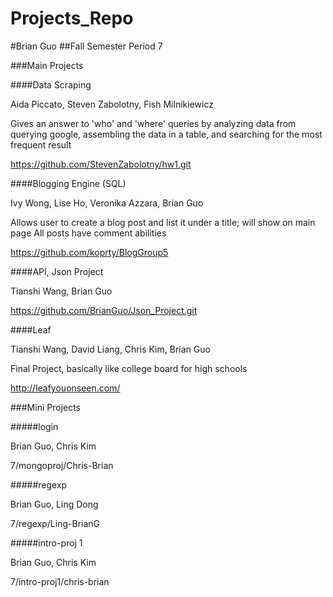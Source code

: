 Projects_Repo
=============
#Brian Guo
##Fall Semester
Period 7

###Main Projects

####Data Scraping

Aida Piccato, Steven Zabolotny, Fish Milnikiewicz

Gives an answer to 'who' and 'where' queries by analyzing data from querying google,
assembling the data in a table, and searching for the most frequent result

https://github.com/StevenZabolotny/hw1.git

####Blogging Engine (SQL)

Ivy Wong, Lise Ho, Veronika Azzara, Brian Guo

Allows user to create a blog post and list it under a title; will show on main page
All posts have comment abilities

https://github.com/koprty/BlogGroup5

####API, Json Project

Tianshi Wang, Brian Guo

<description>

https://github.com/BrianGuo/Json_Project.git

####Leaf

Tianshi Wang, David Liang, Chris Kim, Brian Guo

Final Project, basically like college board for high schools

http://leafyouonseen.com/

###Mini Projects

#####login

Brian Guo, Chris Kim

7/mongoproj/Chris-Brian

#####regexp

Brian Guo, Ling Dong

7/regexp/Ling-BrianG

#####intro-proj 1

Brian Guo, Chris Kim

7/intro-proj1/chris-brian
